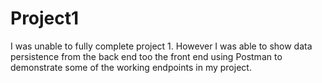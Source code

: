 # Project1

I was unable to fully complete project 1. However I was able to show data persistence from the back end too the front end using Postman to demonstrate some of the working endpoints in my project. 

